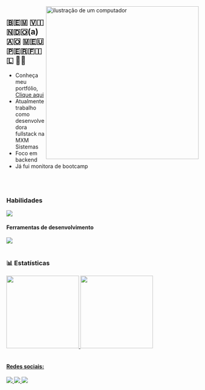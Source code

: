 <img src="https://raw.githubusercontent.com/MicaelliMedeiros/micaellimedeiros/master/image/computer-illustration.png" alt="ilustração de um computador" min-width="400px" max-width="400px" width="400px" align="right">
<h2>🇧​​​​​🇪​​​​​🇲​​​​​ 🇻​​​​​🇮​​​​​🇳​​​​​🇩​​​​​🇴​​​​​(a) 🇦​​​​​🇴​​​​​ 🇲​​​​​🇪​​​​​🇺​​​​​ 🇵​​​​​🇪​​​​​🇷​​​​​🇫​​​​​🇮​​​​​🇱​​​​​ 👩‍💻</h2>

- Conheça meu portfólio, <a href="https://portifolio-six-umber.vercel.app/">Clique aqui </a>
- Atualmente trabalho como desenvolvedora fullstack na MXM Sistemas
- Foco em backend
- Já fui monitora de bootcamp
<br>
<br>



###   Habilidades
<img src="https://skillicons.dev/icons?i=py,cs,dotnet,nodejs,mysql,ts,react,angular,tailwind,html,css,js" />

####   Ferramentas de desenvolvimento
<img src="https://skillicons.dev/icons?i=git,docker,visualstudio,vscode,postman" />

<br>
<br>

### 📊 Estatísticas
<div>
  <a href="https://github.com/LariLealDias"> 
  <img height="190em" src="https://github-readme-stats.vercel.app/api?username=LariLealDias&show_icons=true&theme=radical">  
  <img height="190em" src="https://github-readme-stats.vercel.app/api/top-langs/?username=LariLealDias&layout=compact&theme=radical">
</div>
    
<br>
<div>
  <h4>Redes sociais:</h4>
 <img src="https://img.shields.io/badge/Dev-Larissa%20Leal-blueviolet">
      <a href="https://medium.com/@larileal6">
        <img src="https://img.shields.io/badge/Medium-100000?&logo=medium&logoColor=white">
      </a>
      <a href="https://www.linkedin.com/in/larissa-leal-dias-408455157/">
        <img src="https://img.shields.io/badge/LinkedIn-0077B5?&logo=linkedin&logoColor=white">
      </a>
</div>



